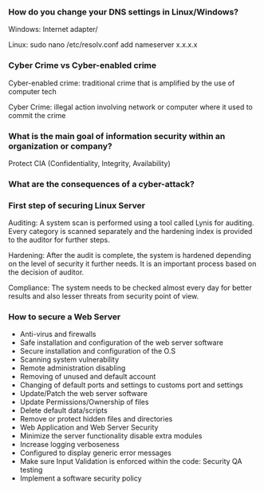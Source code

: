### How do you change your DNS settings in Linux/Windows? 

Windows: Internet adapter/ 

Linux: sudo nano /etc/resolv.conf  add nameserver x.x.x.x 

### Cyber Crime vs Cyber-enabled crime 

Cyber-enabled crime: traditional crime that is amplified by the use of computer tech 

Cyber Crime: illegal action involving network or computer where it used to commit the crime 

### What is the main goal of information security within an organization or company? 

Protect CIA (Confidentiality, Integrity, Availability)

### What are the consequences of a cyber-attack? 

### First step of securing Linux Server 

Auditing: A system scan is performed using a tool called Lynis for auditing. Every category is scanned separately and the hardening index is provided to the auditor for further steps. 

Hardening: After the audit is complete, the system is hardened depending on the level of security it further needs. It is an important process based on the decision of auditor. 

Compliance: The system needs to be checked almost every day for better results and also lesser threats from security point of view. 

### How to secure a Web Server 

- Anti-virus and firewalls 
- Safe installation and configuration of the web server software 
- Secure installation and configuration of the O.S 
- Scanning system vulnerability 
- Remote administration disabling 
- Removing of unused and default account 
- Changing of default ports and settings to customs port and settings 
- Update/Patch the web server software 
- Update Permissions/Ownership of files 
- Delete default data/scripts 
- Remove or protect hidden files and directories 
- Web Application and Web Server Security 
- Minimize the server functionality disable extra modules 
- Increase logging verboseness 
- Configured to display generic error messages 
- Make sure Input Validation is enforced within the code: Security QA testing 
- Implement a software security policy 